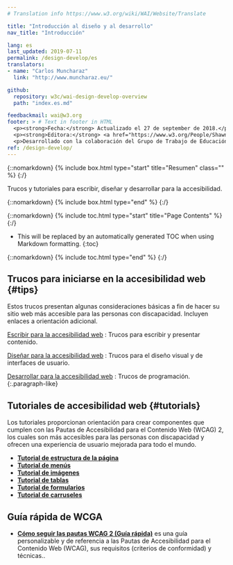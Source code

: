```yaml
---
# Translation info https://www.w3.org/wiki/WAI/Website/Translate

title: "Introducción al diseño y al desarrollo"
nav_title: "Introducción"

lang: es
last_updated: 2019-07-11
permalink: /design-develop/es
translators: 
- name: "Carlos Muncharaz"
  link: "http://www.muncharaz.eu/"

github:
  repository: w3c/wai-design-develop-overview
  path: "index.es.md"

feedbackmail: wai@w3.org
footer: > # Text in footer in HTML
  <p><strong>Fecha:</strong> Actualizado el 27 de september de 2018.</p>
  <p><strong>Editora:</strong> <a href="https://www.w3.org/People/Shawn/">Shawn Lawton Henry</a>.</p>
  <p>Desarrollado con la colaboración del Grupo de Trabajo de Educación y Difusión (<a href="http://www.w3.org/WAI/EO/">EOWG</a>).</p>
ref: /design-develop/
---
```


{::nomarkdown}
{% include box.html type="start" title="Resumen" class="" %}
{:/}

Trucos y tutoriales para escribir, diseñar y desarrollar para la accesibilidad.

{::nomarkdown}
{% include box.html type="end" %}
{:/}

{::nomarkdown}
{% include toc.html type="start" title="Page Contents" %}
{:/}

- This will be replaced by an automatically generated TOC when using Markdown formatting.
{:toc}

{::nomarkdown}
{% include toc.html type="end" %}
{:/}

## Trucos para iniciarse en la accesibilidad web {#tips}

Estos trucos presentan algunas consideraciones básicas a fin de hacer su sitio web más accesible para las personas con discapacidad. Incluyen enlaces a orientación adicional.

[Escribir para la accesibilidad web](/tips/writing/) 
: Trucos para escribir y presentar contenido.

[Diseñar para la accesibilidad web](/tips/designing/) 
: Trucos para el diseño visual y de interfaces de usuario.

[Desarrollar para la accesibilidad web](/tips/developing/) 
: Trucos de programación.
{:.paragraph-like}

## Tutoriales de accesibilidad web {#tutorials}

Los tutoriales proporcionan orientación para crear componentes que cumplen con las Pautas de Accesibilidad para el Contenido Web (WCAG) 2, los cuales son más accesibles para las personas con discapacidad y ofrecen una experiencia de usuario mejorada para todo el mundo.

* **[Tutorial de estructura de la página](https://www.w3.org/WAI/tutorials/page-structure/)**
* **[Tutorial de menús](https://www.w3.org/WAI/tutorials/menus/)**
* **[Tutorial de imágenes](https://www.w3.org/WAI/tutorials/images/)**
* **[Tutorial de tablas](https://www.w3.org/WAI/tutorials/tables/)**
* **[Tutorial de formularios](https://www.w3.org/WAI/tutorials/forms/)**
* **[Tutorial de carruseles](https://www.w3.org/WAI/tutorials/carousels/)**

## Guía rápida de WCGA

* **[Cómo seguir las pautas WCAG 2 (Guía rápida)](https://www.w3.org/WAI/WCAG21/quickref/)** es una guía personalizable y de referencia a las Pautas de Accesibilidad para el Contenido Web (WCAG), sus requisitos (criterios de conformidad) y técnicas..
